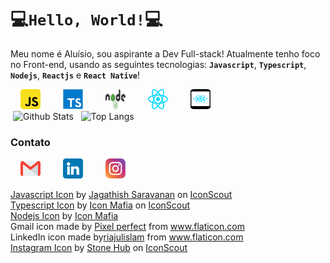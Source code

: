 # 💻`Hello, World!`💻

Meu nome é Aluísio, sou aspirante a Dev Full-stack! Atualmente tenho foco no Front-end, usando as seguintes tecnologias: __`Javascript`__, __`Typescript`__, __`Nodejs`__, __`Reactjs`__ e __`React Native`__!

<div>
    <span style="margin: 16px">
        <img src="./javascript.svg" alt="Javascript icon" width="32px" height="32px"/>
    </span>
    <span style="margin: 16px">
        <img src="./typescript.svg" alt="Typescript icon" width="32px" height="32px"/>
    </span>
    <span style="margin: 16px">
        <img src="./nodejs.svg" alt="Nodejs icon" width="32px" height="32px"/>
    </span>
    <span style="margin: 16px">
        <img src="./react-js.svg" alt="Reactjs icon" width="32px" height="32px"/>
    </span>
    <span style="margin: 16px">
        <img src="./react-native-app.svg" alt="React Native icon" width="32px" height="32px"/>
    </span>
</div>

<div>
    <span style="margin: 4px">
        <img src="https://github-readme-stats.vercel.app/api?username=aluisionbr&count_private=true&show_icons=true&theme=react" alt="Github Stats" />
    </span>
    <span style="margin: 4px">
        <img src="https://github-readme-stats.vercel.app/api/top-langs/?username=aluisionbr&theme=react&langs_count=10&layout=compact" alt="Top Langs">
    </span>
</div>

<h3>Contato</h3>
<p>
  <a href="mailto:lulu70638@gmail.com" style="margin: 16px"><img src="./gmail.png"></a>
  <a href="https://www.linkedin.com/in/aluisio-netto-1721b4225/" style="margin: 16px"><img src="./linkedin.png"></a>
  <a href="https://www.instagram.com/geek.developer27/" style="margin: 16px"><img src="./instagram.svg" width="32px" height="32px"></a> 
</p>

<div><a href="https://iconscout.com/icons/javascript" target="_blank">Javascript Icon</a> by <a href="https://iconscout.com/contributors/jagathish">Jagathish Saravanan</a> on <a href="https://iconscout.com">IconScout</a></div>
<div><a href="https://iconscout.com/icons/typescript" target="_blank">Typescript Icon</a> by <a href="https://iconscout.com/contributors/icon-mafia">Icon Mafia</a> on <a href="https://iconscout.com">IconScout</a></div>
<div><a href="https://iconscout.com/icons/nodejs" target="_blank">Nodejs Icon</a> by <a href="https://iconscout.com/contributors/icon-mafia" target="_blank">Icon Mafia</a></div>
<div>Gmail icon made by <a href="https://www.flaticon.com/authors/pixel-perfect" title="Pixel perfect">Pixel perfect</a> from <a href="https://www.flaticon.com/" title="Flaticon">www.flaticon.com</a></div>
<div>LinkedIn icon made by<a href="https://www.flaticon.com/authors/riajulislam" title="riajulislam">riajulislam</a> from <a href="https://www.flaticon.com/" title="Flaticon">www.flaticon.com</a></div> 
<div><a href="https://iconscout.com/icons/instagram" target="_blank">Instagram Icon</a> by <a href="https://iconscout.com/contributors/stonehub">Stone Hub</a> on <a href="https://iconscout.com">IconScout</a></div>